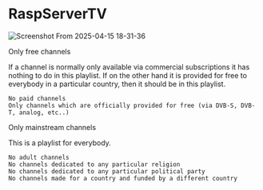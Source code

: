 # RaspServerTV

![Screenshot From 2025-04-15 18-31-36](https://github.com/user-attachments/assets/848c7379-c1c3-4b79-9c31-8f67c68b0c32)

Only free channels

If a channel is normally only available via commercial subscriptions it has nothing to do in this playlist. If on the other hand it is provided for free to everybody in a particular country, then it should be in this playlist.

    No paid channels
    Only channels which are officially provided for free (via DVB-S, DVB-T, analog, etc..)

Only mainstream channels

This is a playlist for everybody.

    No adult channels
    No channels dedicated to any particular religion
    No channels dedicated to any particular political party
    No channels made for a country and funded by a different country

